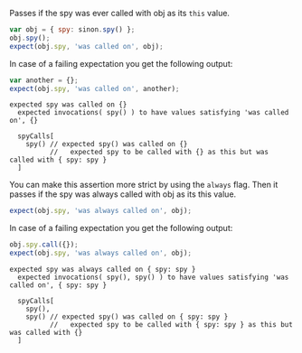 Passes if the spy was ever called with obj as its `this` value.

```js
var obj = { spy: sinon.spy() };
obj.spy();
expect(obj.spy, 'was called on', obj);
```

In case of a failing expectation you get the following output:

```js
var another = {};
expect(obj.spy, 'was called on', another);
```

```output
expected spy was called on {}
  expected invocations( spy() ) to have values satisfying 'was called on', {}

  spyCalls[
    spy() // expected spy() was called on {}
          //   expected spy to be called with {} as this but was called with { spy: spy }
  ]
```

You can make this assertion more strict by using the `always`
flag. Then it passes if the spy was always called with obj as its this
value.

```js
expect(obj.spy, 'was always called on', obj);
```

In case of a failing expectation you get the following output:

```js
obj.spy.call({});
expect(obj.spy, 'was always called on', obj);
```

```output
expected spy was always called on { spy: spy }
  expected invocations( spy(), spy() ) to have values satisfying 'was called on', { spy: spy }

  spyCalls[
    spy(),
    spy() // expected spy() was called on { spy: spy }
          //   expected spy to be called with { spy: spy } as this but was called with {}
  ]
```
